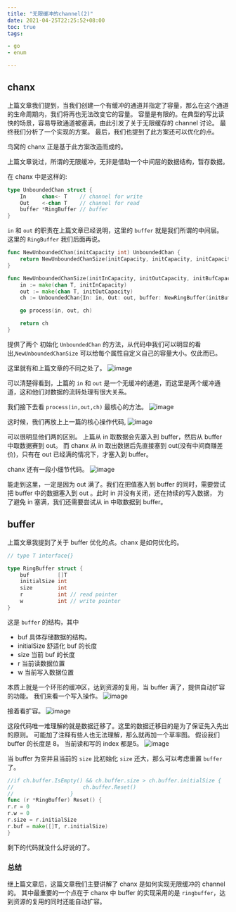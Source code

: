```yaml
---
title: "无限缓冲的channel(2)"
date: 2021-04-25T22:25:52+08:00 
toc: true 
tags:

- go
- enum

---
```

## chanx
上篇文章我们提到，当我们创建一个有缓冲的通道并指定了容量，那么在这个通道的生命周期内，我们将再也无法改变它的容量。
容量是有限的。在典型的写比读快的场景，容易导致通道被塞满，由此引发了关于无限缓存的 channel 讨论。
最终我们分析了一个实现的方案。
最后，我们也提到了此方案还可以优化的点。

鸟窝的 chanx 正是基于此方案改造而成的。

上篇文章说过，所谓的无限缓冲，无非是借助一个中间层的数据结构，暂存数据。

在 chanx 中是这样的:
```go
type UnboundedChan struct {
	In     chan<- T    // channel for write
	Out    <-chan T    // channel for read
	buffer *RingBuffer // buffer
}
```

`in` 和 `out` 的职责在上篇文章已经说明，这里的 `buffer` 就是我们所谓的中间层。这里的 `RingBuffer` 我们后面再说。

```go
func NewUnboundedChan(initCapacity int) UnboundedChan {
	return NewUnboundedChanSize(initCapacity, initCapacity, initCapacity)
}

func NewUnboundedChanSize(initInCapacity, initOutCapacity, initBufCapacity int) UnboundedChan {
	in := make(chan T, initInCapacity)
	out := make(chan T, initOutCapacity)
	ch := UnboundedChan{In: in, Out: out, buffer: NewRingBuffer(initBufCapacity)}

	go process(in, out, ch)

	return ch
}
```

提供了两个 初始化 `UnboundedChan` 的方法，从代码中我们可以明显的看出,`NewUnboundedChanSize` 可以给每个属性自定义自己的容量大小。仅此而已。

这里就有和上篇文章的不同之处了。
![image](https://image.syst.top/image/unlimited/unlimit-2.png)

可以清楚得看到，上篇的 `in` 和 `out` 是一个无缓冲的通道，而这里是两个缓冲通道，这和他们对数据的流转处理有很大关系。

我们接下去看 `process(in,out,ch)` 最核心的方法。
![image](https://image.syst.top/image/unlimited-2/unlimit-1.png)

这时候，我们再放上上一篇的核心操作代码,
![image](https://image.syst.top/image/unlimited/unlimit-7.jpg)

可以很明显他们两的区别。
上篇从 in 取数据会先塞入到 buffer，然后从 buffer 中取数据赛到 out。
而 chanx 从 in 取出数据后先直接塞到 out(没有中间商赚差价)，只有在 out 已经满的情况下，才塞入到 buffer。

chanx 还有一段小细节代码。
![image](https://image.syst.top/image/unlimited-2/unlimit-2.jpg)

能走到这里，一定是因为 out 满了。我们在把值塞入到 buffer 的同时，需要尝试把 buffer 中的数据塞入到 out 。此时 in 并没有关闭，还在持续的写入数据，
为了避免 in 塞满，我们还需要尝试从 in 中取数据到 buffer。

## buffer

上篇文章我提到了关于 buffer 优化的点。chanx 是如何优化的。

```go
// type T interface{}

type RingBuffer struct {
	buf         []T 
	initialSize int
	size        int
	r           int // read pointer
	w           int // write pointer
}
```
这是 `buffer` 的结构，其中
-  buf 具体存储数据的结构。
- initialSize 舒适化 buf 的长度
- size 当前 buf 的长度
- r 当前读数据位置
- w 当前写入数据位置

本质上就是一个环形的缓冲区，达到资源的复用，当 buffer 满了，提供自动扩容的功能。
我们来看一个写入操作。
![image](https://image.syst.top/image/unlimited-2/unlimit-3.png)

接着看扩容。
![image](https://image.syst.top/image/unlimited-2/unlimit-4.png)

这段代码唯一难理解的就是数据迁移了。这里的数据迁移目的是为了保证先入先出的原则。
可能加了注释有些人也无法理解，那么就再加一个草率图。
假设我们 buffer 的长度是 8。 当前读和写的 index 都是5。
![image](https://image.syst.top/image/unlimited-2/unlimit-5.png)

当 buffer 为空并且当前的 `size` 比初始化 `size` 还大，那么可以考虑重置 `buffer` 了。
```go
//if ch.buffer.IsEmpty() && ch.buffer.size > ch.buffer.initialSize { 
//						ch.buffer.Reset()
//					}
func (r *RingBuffer) Reset() {
r.r = 0
r.w = 0
r.size = r.initialSize
r.buf = make([]T, r.initialSize)
}
```
剩下的代码就没什么好说的了。

### 总结
继上篇文章后，这篇文章我们主要讲解了 chanx 是如何实现无限缓冲的 channel 的。
其中最重要的一个点在于 chanx 中 buffer 的实现采用的是 `ringbuffer`，达到资源的复用的同时还能自动扩容。



